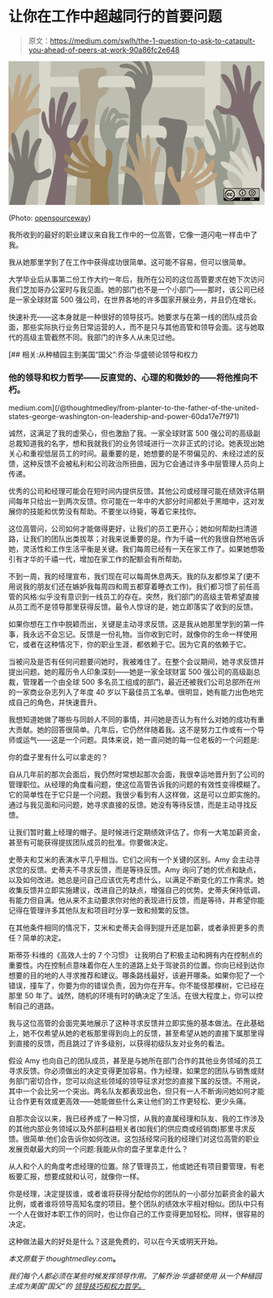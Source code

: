 # 让你在工作中超越同行的首要问题

> 原文：<https://medium.com/swlh/the-1-question-to-ask-to-catapult-you-ahead-of-peers-at-work-90a86fc2e648>

![](img/9d1de9e650bf3d50b3671fa4e487a3c6.png)

(Photo: [opensourceway](https://www.flickr.com/photos/opensourceway/5009661582/sizes/z/))

我所收到的最好的职业建议来自我工作中的一位高管，它像一道闪电一样击中了我。

我从她那里学到了在工作中获得成功很简单。这可能不容易，但可以很简单。

大学毕业后从事第二份工作大约一年后，我所在公司的这位高管要求在她下次访问我们芝加哥办公室时与我见面。她的部门也不是一个小部门——那时，该公司已经是一家全球财富 500 强公司，在世界各地的许多国家开展业务，并且仍在增长。

快速补充——这本身就是一种很好的领导技巧。她要求与在第一线的团队成员会面，那些实际执行业务日常运营的人，而不是只与其他高管和领导会面。这与她取代的高级主管截然不同。我部门的许多人从未见过他。

[](/@thoughtmedley/from-planter-to-the-father-of-the-united-states-george-washington-on-leadership-and-power-60da17e7f971) [## 相关:从种植园主到美国“国父”:乔治·华盛顿论领导和权力

### 他的领导和权力哲学——反直觉的、心理的和微妙的——将他推向不朽。

medium.com](/@thoughtmedley/from-planter-to-the-father-of-the-united-states-george-washington-on-leadership-and-power-60da17e7f971) 

诚然，这满足了我的虚荣心，但也激励了我。一家全球财富 500 强公司的高级副总裁知道我的名字，想和我就我们的业务领域进行一次非正式的讨论。她表现出她关心和重视低层员工的时间。最重要的是，她想要的是不带偏见的、未经过滤的反馈，这种反馈不会被私利和公司政治所扭曲，因为它会通过许多中层管理人员向上传递。

优秀的公司和经理可能会在短时间内提供反馈。其他公司或经理可能在绩效评估期间每年只给出一到两次反馈。你可能在一年中的大部分时间都处于黑暗中，这对发展你的技能和优势没有帮助。不要坐以待毙，等着它来找你。

这位高管问，公司如何才能做得更好，让我们的员工更开心；她如何帮助扫清道路，让我们的团队出类拔萃；对我来说重要的是。作为千禧一代的我很自然地告诉她，灵活性和工作生活平衡是关键。我们每周已经有一天在家工作了。如果她想吸引有才华的千禧一代，增加在家工作的配额会有所帮助。

不到一周，我的经理宣布，我们现在可以每周休息两天。我的队友都惊呆了(更不用说我的朋友们还在嫉妒我每周四和周五都穿着睡衣工作)。我们都习惯了前任高管的风格:似乎没有意识到一线员工的存在。突然，我们部门的高级主管希望直接从员工而不是领导那里获得反馈。最令人惊讶的是，她立即落实了收到的反馈。

如果你想在工作中脱颖而出，关键是主动寻求反馈。这是我从她那里学到的第一件事，我永远不会忘记。反馈是一份礼物。当你收到它时，就像你的生命一样使用它，或者在这种情况下，你的职业生涯，都依赖于它。因为它真的依赖于它。

当被问及是否有任何问题要问她时，我被难住了。在整个会议期间，她寻求反馈并提出问题。她的履历令人印象深刻——她是一家全球财富 500 强公司的高级副总裁，管理着一个由全球 500 多名员工组成的部门，最近还被我们公司总部所在州的一家商业杂志列入了年度 40 岁以下最佳员工名单。很明显，她有能力出色地完成自己的角色，并快速晋升。

我想知道她做了哪些与同龄人不同的事情，并问她是否认为有什么对她的成功有重大贡献。她的回答很简单。几年后，它仍然伴随着我。这不是努力工作或有一个导师或运气——这是一个问题。具体来说，她一直问她的每一位老板的一个问题是:

你的盘子里有什么可以拿走的？

自从几年前的那次会面后，我仍然时常想起那次会面，我很幸运地晋升到了公司的管理职位。从经理的角度看问题，使这位高管告诉我的问题的有效性变得模糊了。它的简单性在于它只是一个问题。我很少看到有人这样做，这是可以立即实施的。通过与我见面和问问题，她寻求直接的反馈。她没有等待反馈，而是主动寻找反馈。

让我们暂时戴上经理的帽子。是时候进行定期绩效评估了。你有一大笔加薪资金，甚至有可能获得提拔团队成员的批准。你要做决定。

史蒂夫和艾米的表演水平几乎相当。它们之间有一个关键的区别。Amy 会主动寻求您的反馈。史蒂夫不寻求反馈，而是等待反馈。Amy 询问了她的优点和缺点，以及如何改进。她总是问自己应该优先考虑什么，以满足不断变化的工作需求。她收集反馈并立即实施建议，改进自己的缺点，增强自己的优势。史蒂夫保持低调，有能力但自满。他从来不主动要求你对他的表现进行反馈，而是等待，并希望你能记得在管理许多其他队友和项目时分享一致和频繁的反馈。

在其他条件相同的情况下，艾米和史蒂夫会得到提升还是加薪，或者承担更多的责任？简单的决定。

斯蒂芬·科维的《高效人士的 7 个习惯》 让我明白了积极主动和拥有内在控制点的重要性。内在控制点意味着你在人生的道路上处于驾驶员的位置。你向已经到达你想要的目的地的人寻求推荐和建议。哪条路线最好，该避开哪条。如果你犯了一个错误，撞车了，你要为你的错误负责，因为你在开车。你不能怪那棵树，它已经在那里 50 年了。诚然，随机的环境有时的确决定了生活。在很大程度上，你可以控制自己的道路。

我与这位高管的会面完美地展示了这种寻求反馈并立即实施的基本做法。在此基础上，她不仅希望从她的老板那里得到向上的反馈，甚至希望从她的直接下属那里得到直接的反馈，而且跳过了许多级别，以获得初级队友对业务的看法。

假设 Amy 也向自己的团队成员，甚至是与她所在部门合作的其他业务领域的员工寻求反馈。你必须做出的决定变得更加容易。作为经理，如果您的团队与销售或财务部门密切合作，您可以向这些领域的领导征求对您的直接下属的反馈。不用说，其中一个会比另一个突出。两名队友都表现出色，但只有一人不断询问她如何才能让合作更有效或更高效——她能做些什么来让他们的工作更轻松、更少头痛。

自那次会议以来，我已经养成了一种习惯，从我的直属经理和队友、我的工作涉及的其他内部业务领域以及外部利益相关者(如我们的供应商或经销商)那里寻求反馈。很简单:他们会告诉你如何改进。这包括经常问我的经理们对这位高管的职业发展贡献最大的同一个问题:我能从你的盘子里拿走什么？

从人和个人的角度考虑经理的位置。除了管理员工，他或她还有项目要管理，有老板要汇报，想要成就和认可，就像你一样。

你是经理，决定提拔谁，或者谁将获得分配给你的团队的一小部分加薪资金的最大比例，或者谁将领导高知名度的项目。整个团队的绩效水平相对相似。团队中只有一个人在做好本职工作的同时，也让你自己的工作变得更加轻松。同样，很容易的决定。

这种做法最大的好处是什么？这是免费的，可以在今天或明天开始。

*本文原载于 thoughtmedley.com*[](https://thoughtmedley.com/)**。**

*我们每个人都必须在某些时候发挥领导作用。了解乔治·华盛顿使用 *从一个种植园主成为美国“国父”的* [*领导技巧和权力哲学。*](/@thoughtmedley/from-planter-to-the-father-of-the-united-states-george-washington-on-leadership-and-power-60da17e7f971)*